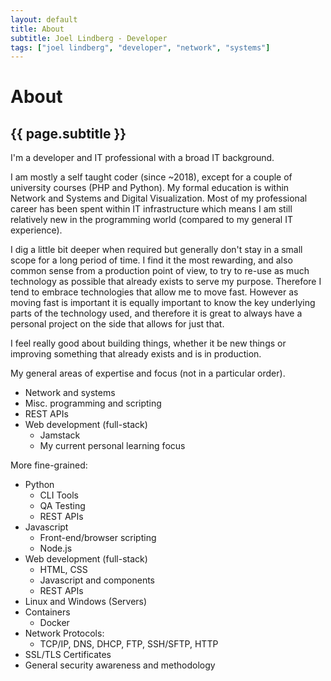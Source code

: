 ```yaml
---
layout: default
title: About
subtitle: Joel Lindberg - Developer
tags: ["joel lindberg", "developer", "network", "systems"]
---
```


# About

## {{ page.subtitle }}

I'm a developer and IT professional with a broad IT background.

I am mostly a self taught coder (since ~2018), except for a couple of university courses (PHP and Python). My formal education is within Network and Systems and Digital Visualization. Most of my professional career has been spent within IT infrastructure which means I am still relatively new in the programming world (compared to my general IT experience).

I dig a little bit deeper when required but generally don't stay in a small scope for a long period of time. I find it the most rewarding, and also common sense from a production point of view, to try to re-use as much technology as possible that already exists to serve my purpose. Therefore I tend to embrace technologies that allow me to move fast. However as moving fast is important it is equally important to know the key underlying parts of the technology used, and therefore it is great to always have a personal project on the side that allows for just that.

I feel really good about building things, whether it be new things or improving something that already exists and is in production.

My general areas of expertise and focus (not in a particular order).

* Network and systems
* Misc. programming and scripting
* REST APIs 
* Web development (full-stack)
  - Jamstack
  - My current personal learning focus

More fine-grained:

* Python
  - CLI Tools
  - QA Testing
  - REST APIs
* Javascript
  - Front-end/browser scripting
  - Node.js
* Web development (full-stack)
  - HTML, CSS
  - Javascript and components
  - REST APIs
* Linux and Windows (Servers)
* Containers
  - Docker
* Network Protocols:
  - TCP/IP, DNS, DHCP, FTP, SSH/SFTP, HTTP
* SSL/TLS Certificates
* General security awareness and methodology
